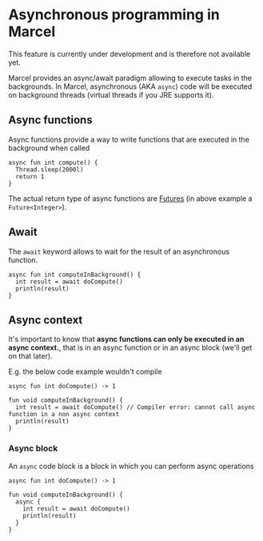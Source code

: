 #  Asynchronous programming in Marcel
This feature is currently under development and is therefore not available yet.

Marcel provides an async/await paradigm allowing to execute tasks in the backgrounds.
In Marcel, asynchronous (AKA `async`) code will be executed on background threads (virtual threads if you JRE supports it).

## Async functions
Async functions provide a way to write functions that are executed in the background when called
```marcel
async fun int compute() {
  Thread.sleep(2000l)
  return 1
}
```
The actual return type of async functions are [Futures](https://docs.oracle.com/javase/8/docs/api/java/util/concurrent/Future.html)
(in above example a `Future<Integer>`).

## Await
The `await` keyword allows to wait for the result of an asynchronous function.
```marcel
async fun int computeInBackground() {
  int result = await doCompute()
  println(result)
}
```

## Async context
It's important to know that **async functions can only be executed in an async context.**, that is in an async function or in an async block (we'll get on that later).

E.g. the below code example wouldn't compile
```marcel
async fun int doCompute() -> 1

fun void computeInBackground() {
  int result = await doCompute() // Compiler error: cannot call async function in a non async context
  println(result)
}
```

### Async block
An `async` code block is a block in which you can perform async operations
```marcel
async fun int doCompute() -> 1

fun void computeInBackground() {
  async {
    int result = await doCompute()
    println(result)
  }
}
```
